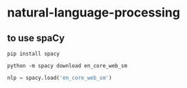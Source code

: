 # natural-language-processing

## to use spaCy

```
pip install spacy
```

```
python -m spacy download en_core_web_sm
```

```python
nlp = spacy.load('en_core_web_sm')
```
